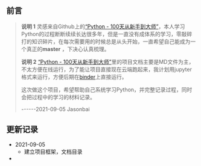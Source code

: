## 前言
> **说明 1** 灵感来自Github上的[“Python - 100天从新手到大师”](<https://github.com/jackfrued/Python-100-Days>)，本人学习Python的过程断断续续长达很多年，但是一直没有成体系的学习，零敲碎打的知识碎片，在每次需要用的时候总是从头开始，一直希望自己能成为一个真正的**master** ，下决心认真梳理。
> 
> **说明 2** [“Python - 100天从新手到大师”](<https://github.com/jackfrued/Python-100-Days>)里的项目文档主要是MD文件为主，不太方便在线运行，为了能让项目直接现在云端跑起来，我计划用jupyter格式来运行，方便后期在[binder](https://mybinder.org/)上直接运行。
>
>这次做这个项目，希望帮助自己系统学习Python，并完整记录过程，同时会把过程中的学习的材料记录。
>
> ------2021-09-05  Jasonbai

## 更新记录
* 2021-09-05  
  * 建立项目框架，文档目录
* 
